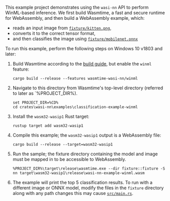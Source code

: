 This example project demonstrates using the `wasi-nn` API to perform WinML-based
inference. We first build Wasmtime, a fast and secure runtime for WebAssembly,
and then build a WebAssembly example, which:
- reads an input image from [`fixture/kitten.png`],
- converts it to the correct tensor format,
- and then classifies the image using [`fixture/mobilenet.onnx`]

[`fixture/kitten.png`]: fixture/kitten.png
[`fixture/mobilenet.onnx`]: fixture/mobilenet.onnx
[`src/main.rs`]: src/main.rs
[build guide]: https://docs.wasmtime.dev/contributing-building.html

To run this example, perform the following steps on Windows 10 v1803 and later:

1. Build Wasmtime according to the [build guide], but enable the `winml`
   feature:
   ```console
   cargo build --release --features wasmtime-wasi-nn/winml
   ```
1. Navigate to this directory from Wasmtime's top-level directory (referred to
   later as `%PROJECT_DIR%).
    ```
    set PROJECT_DIR=%CD%
    cd crates\wasi-nn\examples\classification-example-winml
    ```
1. Install the `wasm32-wasip1` Rust target:
    ```
    rustup target add wasm32-wasip1
    ```
1. Compile this example; the `wasm32-wasip1` output is a WebAssembly file:
    ```
    cargo build --release --target=wasm32-wasip1
    ```
1. Run the sample; the fixture directory containing the model and image must be
   mapped in to be accessible to WebAssembly.
    ```
    %PROJECT_DIR%\target\release\wasmtime.exe --dir fixture::fixture -S nn target\wasm32-wasip1\release\wasi-nn-example-winml.wasm
    ```
1. The example will print the top 5 classification results. To run with a
   different image or ONNX model, modify the files in the `fixture` directory
   along with any path changes this may cause [`src/main.rs`].
